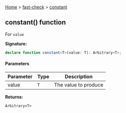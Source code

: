 [Home](/) &gt; [fast-check](../fast-check.md) &gt; [constant](constant_1.md)

## constant() function

For `value`

<b>Signature:</b>

```typescript
declare function constant<T>(value: T): Arbitrary<T>;
```

#### Parameters

|  Parameter | Type | Description |
|  --- | --- | --- |
|  value | <code>T</code> | The value to produce |

<b>Returns:</b>

`Arbitrary<T>`

